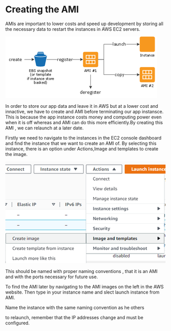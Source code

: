 # Creating the AMI

AMIs are important to lower costs and speed up development by storing all the necessary data to restart the instances in AWS EC2 servers.

![Alt text](AWS14.png "a title")

In order to store our app data and leave it in AWS but at a lower cost and innactive, we have to create and AMI before terminating our app instansce. This is because the app instance costs money and computing power even when it is off whereas and AMI can do this more efficiently.By creating this AMI , we can relaunch at a later date.

Firstly we need to navigate to the instances in the EC2 console dashboard and find the instance that we want to create an AMI of. By selecting this instance, there is an option under Actions,Image and templates to create the image.

![Alt text](AWS15.PNG "a title")

This should be named with proper naming conventions , that it is an AMI and with the ports necessary for future use.

To find the AMI later by navigating to the AMI images on the left in the AWS website. Then type in your instance name and slect launch instance from AMI.

Name the instance with the same naming convention as he others

to relaunch, remember that the IP addresses change and must be configured.